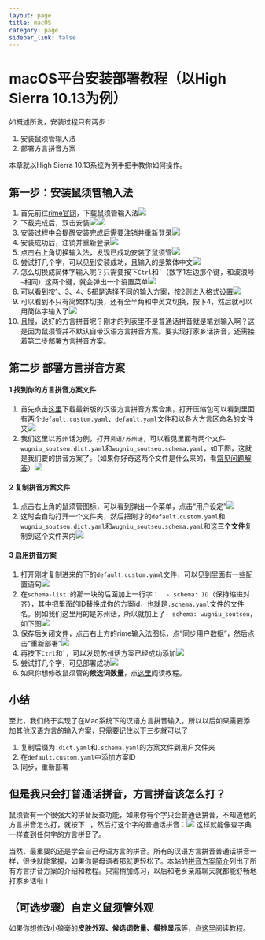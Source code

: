 ```yaml
---
layout: page
title: macOS
category: page
sidebar_link: false
---
```


# macOS平台安装部署教程（以High Sierra 10.13为例）

如概述所说，安装过程只有两步：

1. 安装鼠须管输入法
2. 部署方言拼音方案

本章就以High Sierra 10.13系统为例手把手教你如何操作。

## 第一步：安装鼠须管输入法

1. 首先前往[rime官网](https://rime.im/)，下载鼠须管输入法![](.\mac\mac1.png)
2. 下载完成后，双击安装![](.\mac\mac2.png)![](.\mac\mac3.png)
3. 安装过程中会提醒安装完成后需要注销并重新登录![](.\mac\mac4.png)
4. 安装成功后，注销并重新登录![](.\mac\mac5.png)
5. 点击右上角切换输入法，发现已成功安装了鼠须管![](.\mac\mac6.png)
6. 尝试打几个字，可以见到安装成功，且输入的是繁体中文![](.\mac\mac7.png)
7. 怎么切换成简体字输入呢？只需要按下`Ctrl`和<code>`</code>（数字1左边那个键，和波浪号<code>~</code>相同）这两个键，就会弹出一个设置菜单![](.\mac\mac8.png)
8. 可以看到按1、3、4、5都是选择不同的输入方案，按2则进入格式设置![](.\mac\mac9.png)
9. 可以看到不只有简繁体切换，还有全半角和中英文切换，按下4，然后就可以用简体字输入了![](.\mac\mac10.png)
10. 且慢，说好的方言拼音呢？刚才的列表里不是普通话拼音就是笔划输入啊？这是因为鼠须管并不默认自带汉语方言拼音方案。要实现打家乡话拼音，还需接着第二步部署方言拼音方案。

## 第二步 部署方言拼音方案

#### 1 找到你的方言拼音方案文件

1. 首先点击[这里](https://github.com/laubonghaudoi/Chinese_Rime/releases/download/v0.1.2/v0.1.2.zip)下载最新版的汉语方言拼音方案合集，打开压缩包可以看到里面有两个`default.custom.yaml`、`default.yaml`文件和以各大方言区命名的文件夹![](.\mac\mac13.png)
2. 我们这里以苏州话为例，打开`吴语/苏州话`，可以看见里面有两个文件`wugniu_soutseu.dict.yaml`和`wugniu_soutseu.schema.yaml`，如下图，这就是我们要的拼音方案了。（如果你好奇这两个文件是什么来的，看[常见问题解答](../blog/faq.md)）![](.\mac\mac14.png)

#### 2 复制拼音方案文件

1. 点击右上角的鼠须管图标，可以看到弹出一个菜单，点击“用户设定”![](.\mac\mac15.png)
2. 这时会自动打开一个文件夹，然后把刚才的`default.custom.yaml`和`wugniu_soutseu.dict.yaml`和`wugniu_soutseu.schema.yaml`和这**三个文件**复制到这个文件夹内![](.\mac\mac16.png)

#### 3 启用拼音方案

1. 打开刚才复制进来的下的`default.custom.yaml`文件，可以见到里面有一些配置语句![](.\mac\mac22.png)
2. 在`schema-list:`的那一块的后面加上一行字：`  - schema: ID`（保持缩进对齐），其中把里面的ID替换成你的方案id，也就是`.schema.yaml`文件的文件名。例如我们这里用的是苏州话，所以就加上了`- schema: wugniu_soutseu`，如下图![](.\mac\mac17.png)
3. 保存后关闭文件，点击右上方的rime输入法图标，点“同步用户数据”，然后点击“重新部署”![](.\mac\mac11.png)
4. 再按下`Ctrl`和<code>`</code>，可以发现苏州话方案已经成功添加![](.\mac\mac18.png)
5. 尝试打几个字，可见部署成功![](.\mac\mac19.png)
6. 如果你想修改鼠须管的**候选词数量**，点[这里](./mac_custom.md)阅读教程。

## 小结

至此，我们终于实现了在Mac系统下的汉语方言拼音输入。所以以后如果需要添加其他汉语方言的输入方案，只需要记住以下三步就可以了

1. 复制后缀为`.dict.yaml`和`.schema.yaml`的方案文件到用户文件夹
2. 在`default.custom.yaml`中添加方案ID
3. 同步，重新部署

## 但是我只会打普通话拼音，方言拼音该怎么打？

鼠须管有一个很强大的拼音反查功能，如果你有个字只会普通话拼音，不知道他的方言拼音怎么打，就按下<code>`</code> ，然后打这个字的普通话拼音：![](.\mac\mac23.png)
这样就能像查字典一样查到任何字的方言拼音了。

当然，最重要的还是学会自己母语方言的拼音。所有的汉语方言拼音普通话拼音一样，很快就能掌握，如果你是母语者那就更轻松了。本站的[拼音方案简介](../blog/schema.md)列出了所有方言拼音方案的介绍和教程。只需稍加练习，以后和老乡亲戚聊天就都能舒畅地打家乡话啦！

## （可选步骤）自定义鼠须管外观

如果你想修改小狼毫的**皮肤外观、候选词数量、横排显示**等，点[这里](./mac_custom.md)阅读教程。